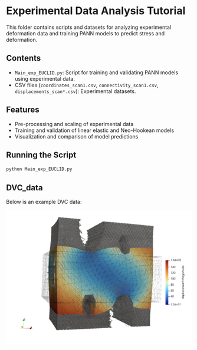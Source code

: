 
# Experimental Data Analysis Tutorial

This folder contains scripts and datasets for analyzing experimental deformation data and training PANN models to predict stress and deformation.

## Contents
- `Main_exp_EUCLID.py`: Script for training and validating PANN models using experimental data.
- CSV files (`coordinates_scan1.csv`, `connectivity_scan1.csv`, `displacements_scan*.csv`): Experimental datasets.

## Features
- Pre-processing and scaling of experimental data
- Training and validation of linear elastic and Neo-Hookean models
- Visualization and comparison of model predictions

## Running the Script
```bash
python Main_exp_EUCLID.py
```


## DVC_data

Below is an example DVC data:

![Displacement magnitude](step3.png)

